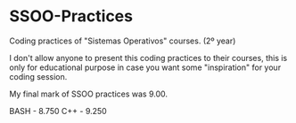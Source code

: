 # SSOO-Practices
Coding practices of "Sistemas Operativos" courses. (2º year)

I don't allow anyone to present this coding practices to their courses, this is only for educational purpose in case you want some "inspiration" for your coding session.

My final mark of SSOO practices was 9.00.

BASH - 8.750
C++ - 9.250
